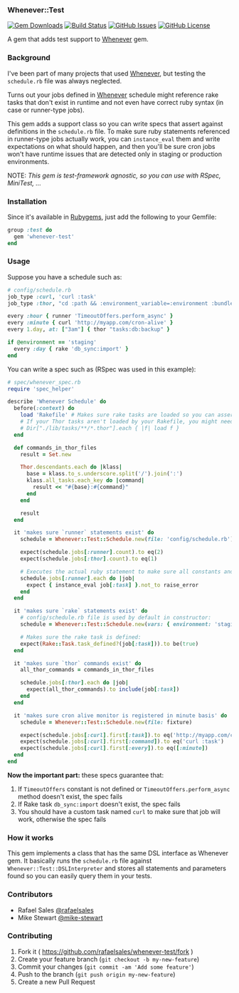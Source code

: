 ### Whenever::Test

[![Gem Downloads](http://img.shields.io/gem/dt/whenever-test.svg)](https://rubygems.org/gems/whenever-test)
[![Build Status](https://snap-ci.com/heartbits/whenever-test/branch/master/build_image)](https://snap-ci.com/heartbits/whenever-test/branch/master)
[![GitHub Issues](https://img.shields.io/github/issues/rafaelsales/whenever-test.svg)](https://github.com/rafaelsales/whenever-test/issues)
[![GitHub License](https://img.shields.io/github/license/mashape/apistatus.svg)](https://github.com/rafaelsales/whenever-test)

A gem that adds test support to [Whenever](https://github.com/javan/whenever) gem.

### Background

I've been part of many projects that used [Whenever](https://github.com/javan/whenever), but testing the `schedule.rb` file was always neglected.

Turns out your jobs defined in [Whenever](https://github.com/javan/whenever) schedule might reference rake tasks that don't exist in runtime and not even have correct ruby syntax (in case or runner-type jobs).

This gem adds a support class so you can write specs that assert against definitions in the `schedule.rb` file. To make sure ruby statements referenced in runner-type jobs actually work, you can `instance_eval` them and write expectations on what should happen, and then you'll be sure cron jobs won't have runtime issues that are detected only in staging or production environments.

NOTE: *This gem is test-framework agnostic, so you can use with RSpec, MiniTest, ...*

### Installation

Since it's available in [Rubygems](https://rubygems.org/gems/whenever-test), just add the following to your Gemfile:

```ruby
group :test do
  gem 'whenever-test'
end
```

### Usage

Suppose you have a schedule such as:

```ruby
# config/schedule.rb
job_type :curl, 'curl :task'
job_type :thor, "cd :path && :environment_variable=:environment :bundle_command thor :task :output"

every :hour { runner 'TimeoutOffers.perform_async' }
every :minute { curl 'http://myapp.com/cron-alive' }
every 1.day, at: ["3am"] { thor "tasks:db:backup" }

if @environment == 'staging'
  every :day { rake 'db_sync:import' }
end
```

You can write a spec such as (RSpec was used in this example):

```ruby
# spec/whenever_spec.rb
require 'spec_helper'

describe 'Whenever Schedule' do
  before(:context) do
    load 'Rakefile' # Makes sure rake tasks are loaded so you can assert in rake jobs
    # If your Thor tasks aren't loaded by your Rakefile, you might need something like:
    # Dir["./lib/tasks/**/*.thor"].each { |f| load f }
  end

  def commands_in_thor_files
    result = Set.new

    Thor.descendants.each do |klass|
      base = klass.to_s.underscore.split('/').join(':')
      klass.all_tasks.each_key do |command|
        result << "#{base}:#{command}"
      end
    end

    result
  end

  it 'makes sure `runner` statements exist' do
    schedule = Whenever::Test::Schedule.new(file: 'config/schedule.rb')

    expect(schedule.jobs[:runner].count).to eq(2)
    expect(schedule.jobs[:thor].count).to eq(1)

    # Executes the actual ruby statement to make sure all constants and methods exist:
    schedule.jobs[:runner].each do |job|
      expect { instance_eval job[:task] }.not_to raise_error
    end
  end

  it 'makes sure `rake` statements exist' do
    # config/schedule.rb file is used by default in constructor:
    schedule = Whenever::Test::Schedule.new(vars: { environment: 'staging' })

    # Makes sure the rake task is defined:
    expect(Rake::Task.task_defined?(job[:task])).to be(true)
  end

  it 'makes sure `thor` commands exist' do
    all_thor_commands = commands_in_thor_files

    schedule.jobs[:thor].each do |job|
      expect(all_thor_commands).to include(job[:task])
    end
  end

  it 'makes sure cron alive monitor is registered in minute basis' do
    schedule = Whenever::Test::Schedule.new(file: fixture)

    expect(schedule.jobs[:curl].first[:task]).to eq('http://myapp.com/cron-alive')
    expect(schedule.jobs[:curl].first[:command]).to eq('curl :task')
    expect(schedule.jobs[:curl].first[:every]).to eq([:minute])
  end
end
```

**Now the important part:** these specs guarantee that:

1. If `TimeoutOffers` constant is not defined or `TimeoutOffers.perform_async` method doesn't exist, the spec fails
2. If Rake task `db_sync:import` doesn't exist, the spec fails
3. You should have a custom task named `curl` to make sure that job will work, otherwise the spec fails

### How it works

This gem implements a class that has the same DSL interface as Whenever gem. It basically runs the `schedule.rb` file against `Whenever::Test::DSLInterpreter` and stores all statements and parameters found so you can easily query them in your tests.

### Contributors

* Rafael Sales [@rafaelsales](https://github.com/rafaelsales)
* Mike Stewart [@mike-stewart](https://github.com/mike-stewart)

### Contributing

1. Fork it ( https://github.com/rafaelsales/whenever-test/fork )
2. Create your feature branch (`git checkout -b my-new-feature`)
3. Commit your changes (`git commit -am 'Add some feature'`)
4. Push to the branch (`git push origin my-new-feature`)
5. Create a new Pull Request
